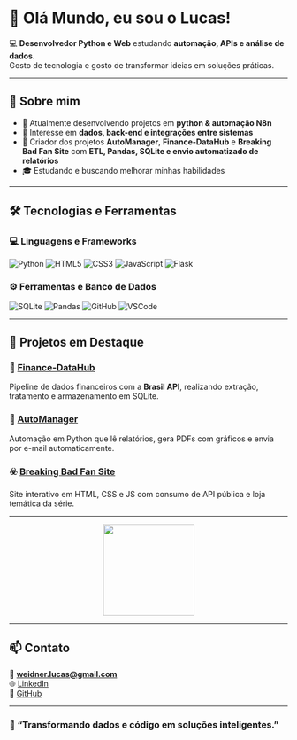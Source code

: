 # 👋 Olá Mundo, eu sou o Lucas!

💻 **Desenvolvedor Python e Web** estudando **automação, APIs e análise de dados**.  
Gosto de  tecnologia e gosto de transformar ideias em soluções práticas.

---

## 🚀 Sobre mim
- 🎯 Atualmente desenvolvendo projetos em **python & automação N8n**
- 🧠 Interesse em **dados, back-end e integrações entre sistemas**
- 🧩 Criador dos projetos **AutoManager**, **Finance-DataHub** e **Breaking Bad Fan Site**
      com **ETL, Pandas, SQLite e envio automatizado de relatórios**
- 🎓 Estudando e buscando melhorar minhas habilidades

---

## 🛠️ Tecnologias e Ferramentas

### 💻 Linguagens e Frameworks
![Python](https://img.shields.io/badge/Python-3776AB?style=for-the-badge&logo=python&logoColor=white)
![HTML5](https://img.shields.io/badge/HTML5-E34F26?style=for-the-badge&logo=html5&logoColor=white)
![CSS3](https://img.shields.io/badge/CSS3-1572B6?style=for-the-badge&logo=css3&logoColor=white)
![JavaScript](https://img.shields.io/badge/JavaScript-F7DF1E?style=for-the-badge&logo=javascript&logoColor=black)
![Flask](https://img.shields.io/badge/Flask-000000?style=for-the-badge&logo=flask&logoColor=white)

### ⚙️ Ferramentas e Banco de Dados
![SQLite](https://img.shields.io/badge/SQLite-003B57?style=for-the-badge&logo=sqlite&logoColor=white)
![Pandas](https://img.shields.io/badge/Pandas-150458?style=for-the-badge&logo=pandas&logoColor=white)
![GitHub](https://img.shields.io/badge/GitHub-181717?style=for-the-badge&logo=github&logoColor=white)
![VSCode](https://img.shields.io/badge/VSCode-007ACC?style=for-the-badge&logo=visualstudiocode&logoColor=white)

---

## 📂 Projetos em Destaque

### 🧠 [Finance-DataHub](https://github.com/lucasleda/Finance-DataHub)
Pipeline de dados financeiros com a **Brasil API**, realizando extração, tratamento e armazenamento em SQLite.

### 🤖 [AutoManager](https://github.com/lucasleda/AutoManager)
Automação em Python que lê relatórios, gera PDFs com gráficos e envia por e-mail automaticamente.

### ☣️ [Breaking Bad Fan Site](https://github.com/lucasleda/BreakingBadFanSite)
Site interativo em HTML, CSS e JS com consumo de API pública e loja temática da série.

---

<p align="center">
  <img src="https://github-readme-stats.vercel.app/api/top-langs/?username=lucasleda&layout=compact&theme=radical" height="165"/>
</p>

---

## 📫 Contato

📧 **weidner.lucas@gmail.com**  
🌐 [LinkedIn](https://www.linkedin.com/in/lucas-cardoso-weidner-871165205/)  
🐙 [GitHub](https://github.com/lucasleda)

---

### 💬 “Transformando dados e código em soluções inteligentes.”
